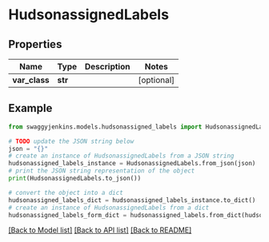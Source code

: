 # HudsonassignedLabels


## Properties

Name | Type | Description | Notes
------------ | ------------- | ------------- | -------------
**var_class** | **str** |  | [optional] 

## Example

```python
from swaggyjenkins.models.hudsonassigned_labels import HudsonassignedLabels

# TODO update the JSON string below
json = "{}"
# create an instance of HudsonassignedLabels from a JSON string
hudsonassigned_labels_instance = HudsonassignedLabels.from_json(json)
# print the JSON string representation of the object
print(HudsonassignedLabels.to_json())

# convert the object into a dict
hudsonassigned_labels_dict = hudsonassigned_labels_instance.to_dict()
# create an instance of HudsonassignedLabels from a dict
hudsonassigned_labels_form_dict = hudsonassigned_labels.from_dict(hudsonassigned_labels_dict)
```
[[Back to Model list]](../README.md#documentation-for-models) [[Back to API list]](../README.md#documentation-for-api-endpoints) [[Back to README]](../README.md)



